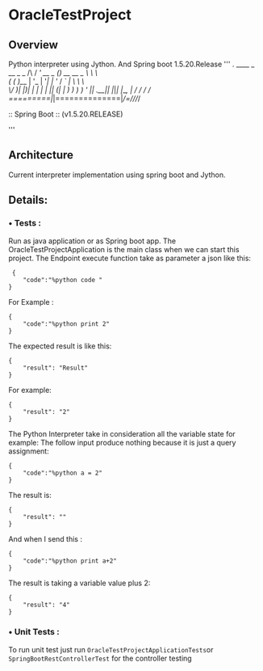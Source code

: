 # OracleTestProject
## Overview
Python interpreter using Jython. And Spring boot 1.5.20.Release
'''
.   ____          _            __ _ _
 /\\ / ___'_ __ _ _(_)_ __  __ _ \ \ \ \
( ( )\___ | '_ | '_| | '_ \/ _` | \ \ \ \
 \\/  ___)| |_)| | | | | || (_| |  ) ) ) )
  '  |____| .__|_| |_|_| |_\__, | / / / /
 =========|_|==============|___/=/_/_/_/
 
 :: Spring Boot ::       (v1.5.20.RELEASE)
 
'''
## Architecture
Current interpreter implementation using spring boot and Jython.


## Details:
### •	Tests :
Run as java application or as Spring boot app.
The OracleTestProjectApplication is the main class when we can start this project.
The Endpoint execute function take as parameter a json like this:
```
 {
	"code":"%python code "
} 
```
For Example :
```
{
	"code":"%python print 2"
}
```
The expected result is like this:
```
{
    "result": "Result"
}
```
For example:
```
{
    "result": "2"
}
```
The Python Interpreter take in consideration all the variable state for example:
The follow input produce nothing because it is just a query assignment:
```
{
	"code":"%python a = 2"
}
```

The result is:
```
{
    "result": ""
}
```
And when I send this :
```
{
	"code":"%python print a+2"
}
```

The result is taking a variable value plus 2:
```
{
    "result": "4"
}
```




### •	Unit Tests : 
To run unit test just run ``` OracleTestProjectApplicationTests ```or ``` SpringBootRestControllerTest ``` for the controller testing 
 


 
